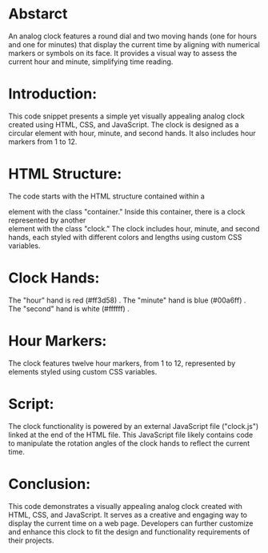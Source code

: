 # Abstarct
An analog clock features a round dial and two moving hands (one for hours and one for minutes) that display the current time by aligning with numerical markers or symbols on its face. It provides a visual way to assess the current hour and minute, simplifying time reading.


# Introduction:
This code snippet presents a simple yet visually appealing analog clock created using HTML, CSS, and JavaScript. The clock is designed as a circular element with hour, minute, and second hands. It also includes hour markers from 1 to 12.

 # HTML Structure:
The code starts with the HTML structure contained within a <div> element with the class "container." Inside this container, there is a clock represented by another <div> element with the class "clock." The clock includes hour, minute, and second hands, each styled with different colors and lengths using custom CSS variables.

# Clock Hands:

The "hour" hand is red (#ff3d58) .
The "minute" hand is blue (#00a6ff) .
The "second" hand is white (#ffffff) .
 # Hour Markers:
The clock features twelve hour markers, from 1 to 12, represented by <span> elements styled using custom CSS variables.

# Script:
The clock functionality is powered by an external JavaScript file ("clock.js") linked at the end of the HTML file. This JavaScript file likely contains code to manipulate the rotation angles of the clock hands to reflect the current time.

# Conclusion:
This code demonstrates a visually appealing analog clock created with HTML, CSS, and JavaScript. It serves as a creative and engaging way to display the current time on a web page. Developers can further customize and enhance this clock to fit the design and functionality requirements of their projects.